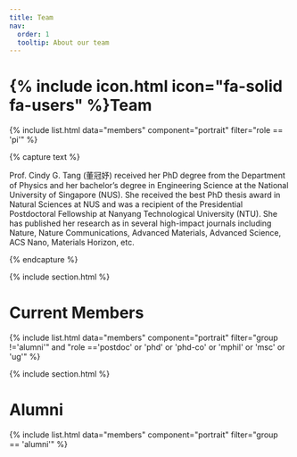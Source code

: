 ```yaml
---
title: Team
nav:
  order: 1
  tooltip: About our team
---
```


# {% include icon.html icon="fa-solid fa-users" %}Team

{% include list.html data="members" component="portrait" filter="role == 'pi'" %}

{% capture text %}

Prof. Cindy G. Tang (董冠妤) received her PhD degree from the Department of Physics and her bachelor’s degree in Engineering Science at the National University of Singapore (NUS). She received the best PhD thesis award in Natural Sciences at NUS and was a recipient of the Presidential Postdoctoral Fellowship at Nanyang Technological University (NTU). She has published her research as in several high-impact journals including Nature, Nature Communications, Advanced Materials, Advanced Science, ACS Nano, Materials Horizon, etc.

{% endcapture %}

{% include section.html %}

# Current Members

{% include list.html data="members" component="portrait" filter="group !='alumni'" and "role =='postdoc' or 'phd' or 'phd-co' or 'mphil' or 'msc' or 'ug'" %}


{% include section.html %}

# Alumni

{% include list.html data="members" component="portrait" filter="group == 'alumni'" %}

